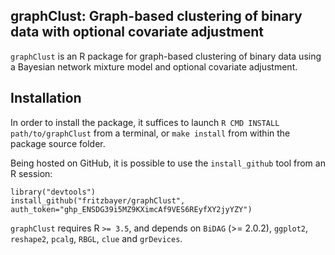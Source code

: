graphClust: Graph-based clustering of binary data with optional covariate adjustment
-----------

`graphClust` is an R package for graph-based clustering of binary data using a Bayesian network mixture model and optional covariate adjustment.

Installation
-----------

In order to install the package, it suffices to launch
`R CMD INSTALL path/to/graphClust`
from a terminal, or `make install` from within the package source folder.

Being hosted on GitHub, it is possible to use the `install_github`
tool from an R session:

```{r eval=FALSE}
library("devtools")
install_github("fritzbayer/graphClust", auth_token="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")
```

`graphClust` requires R `>= 3.5`, and depends on 
`BiDAG` (>= 2.0.2), `ggplot2`, `reshape2`, `pcalg`,
`RBGL`, `clue` and `grDevices`.
